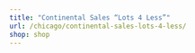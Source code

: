 ```yaml
---
title: "Continental Sales “Lots 4 Less”"
url: /chicago/continental-sales-lots-4-less/
shop: shop
---
```

